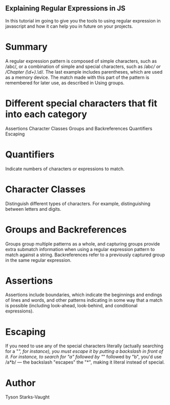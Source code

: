 ##  Explaining Regular Expressions in JS
In this tutorial im going to give you the tools to using regular expression in javascript and how it can help you in future on your projects.
# Summary
A regular expression pattern is composed of simple characters, such as /abc/, or a combination of simple and special characters, such as /ab*c/ or /Chapter (\d+)\.\d*/. The last example includes parentheses, which are used as a memory device. The match made with this part of the pattern is remembered for later use, as described in Using groups.
# Different special characters that fit into each category
Assertions
Character Classes
Groups and Backreferences
Quantifiers
Escaping
# Quantifiers
Indicate numbers of characters or expressions to match.
# Character Classes
Distinguish different types of characters. For example, distinguishing between letters and digits.
# Groups and Backreferences
Groups group multiple patterns as a whole, and capturing groups provide extra submatch information when using a regular expression pattern to match against a string. Backreferences refer to a previously captured group in the same regular expression.
# Assertions
Assertions include boundaries, which indicate the beginnings and endings of lines and words, and other patterns indicating in some way that a match is possible (including look-ahead, look-behind, and conditional expressions).

# Escaping
If you need to use any of the special characters literally (actually searching for a "*", for instance), you must escape it by putting a backslash in front of it. For instance, to search for "a" followed by "*" followed by "b", you'd use /a\*b/ — the backslash "escapes" the "*", making it literal instead of special.
# Author
Tyson Starks-Vaught

